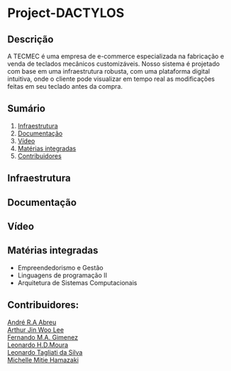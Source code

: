# Project-DACTYLOS

## Descrição
A TECMEC é uma empresa de e-commerce especializada na fabricação e venda de teclados mecânicos customizáveis.
Nosso sistema é projetado com base em uma infraestrutura robusta, com uma plataforma digital intuitiva, onde o cliente pode visualizar em tempo real as modificações feitas em seu teclado antes da compra.


## Sumário
1. [Infraestrutura](#infraestrutura)
2. [Documentação](#documentação)
3. [Vídeo](#vídeo)
4. [Matérias integradas](#matérias-integradas)
5. [Contribuidores](#contribuidores)


## Infraestrutura

## Documentação

## Vídeo


## Matérias integradas
- Empreendedorismo e Gestão
- Linguagens de programação II
- Arquitetura de Sistemas Computacionais

## Contribuidores:
[André R.A Abreu](https://github.com/andre-rabreu)<br>
[Arthur Jin Woo Lee](https://github.com/Tutzjwlee)<br>
[Fernando M.A. Gimenez]( https://github.com/M3ngal)<br> 
[Leonardo H.D.Moura](https://github.com/LeonardoHDMoura )<br>
[Leonardo Tagliati da Silva](https://github.com/leotagliati)<br>
[Michelle Mitie Hamazaki](https://github.com/Michelle-Hmzk)
